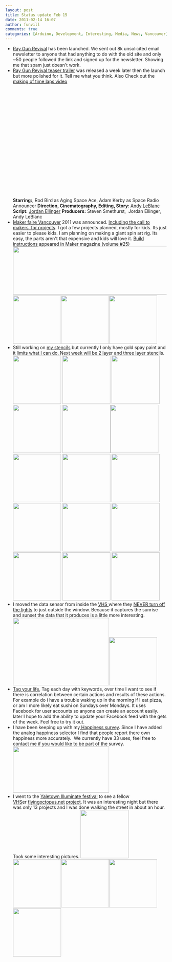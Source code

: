 ```yaml
---
layout: post
title: Status update Feb 15
date: 2011-02-14 16:07
author: funvill
comments: true
categories: [Arduino, Development, Interesting, Media, News, Vancouver]
---
```

<ul>
	<li><a href="http://www.raygunrevival.com/">Ray Gun Revival</a> has been launched. We sent out 8k unsolicited email newsletter to anyone that had anything to do with the old site and only ~50 people followed the link and signed up for the newsletter. Showing me that spam just doesn't work.</li>
	<li><a href="http://www.raygunrevival.com/rgr-teaser-trailer/">Ray Gun Revival teaser trailer</a> was released a week later then the launch but more polished for it. Tell me what you think. Also Check out the <a href="http://www.youtube.com/watch?v=u48ZG2ElAdM">making of time laps video</a>
<object classid="clsid:d27cdb6e-ae6d-11cf-96b8-444553540000" width="425" height="350" codebase="http://download.macromedia.com/pub/shockwave/cabs/flash/swflash.cab#version=6,0,40,0"><param name="src" value="http://www.youtube.com/v/rdFfrgbyDfE" /><embed type="application/x-shockwave-flash" width="425" height="350" src="http://www.youtube.com/v/rdFfrgbyDfE"></embed></object>
<strong>Starring:</strong>, Rod Bird as Aging Space Ace, Adam Kerby as Space Radio Announcer
<strong>Direction, Cinematography, Editing, Story: </strong><a href="http://www.criticaloddness.com/blog/">Andy LeBlanc</a>
<strong>Script:</strong> <a href="http://www.jordanlapp.com/">Jordan Ellinger</a>
<strong>Producers:</strong> Steven Smethurst,  Jordan Ellinger, <strong> </strong>Andy LeBlanc</li>
	<li><a href="http://vancouver.makerfaire.ca/">Maker faire Vancouver</a> 2011 was announced. <a href="http://vancouver.makerfaire.ca/makers/">Including the call to makers  for projects</a>. I got a few projects planned, mostly for kids. Its just easier to please kids. I am planning on making a giant spin art rig. Its easy, the parts aren't that expensive and kids will love it. <a href="http://blog.makezine.com/archive/2011/01/build-the-giant-spin-art-rig-from-m.html">Build instructions</a> appeared in Maker magazine (volume #25) <img class="alignnone size-full wp-image-1257" title="makerfair" src="http://blog.abluestar.com/public/uploads/2011/02/makerfair.png" alt="" width="520" height="149" />
<a href="http://blog.abluestar.com/public/uploads/2011/02/giant-spin-art-make-volume-251.jpg"><img class="alignnone size-thumbnail wp-image-1259" title="giant-spin-art-make-volume-25" src="http://blog.abluestar.com/public/uploads/2011/02/giant-spin-art-make-volume-251-150x150.jpg" alt="" width="150" height="150" /></a><a href="http://blog.abluestar.com/public/uploads/2011/02/giant-spin-art-final.jpg"><img class="alignnone size-thumbnail wp-image-1260" title="giant-spin-art-final" src="http://blog.abluestar.com/public/uploads/2011/02/giant-spin-art-final-150x150.jpg" alt="" width="150" height="150" /></a><a href="http://blog.abluestar.com/public/uploads/2011/02/Spin-Art.png"><img class="alignnone size-thumbnail wp-image-1261" title="Spin-Art" src="http://blog.abluestar.com/public/uploads/2011/02/Spin-Art-150x150.png" alt="" width="150" height="150" /></a></li>
	<li><a href="http://blog.abluestar.com/public/uploads/2011/02/Spin-Art.png"></a>Still working on <a href="http://blog.abluestar.com/public/uploads/2011/02/stencils_2011-02-13_181421.zip">my stencils</a> but currently I only have gold spay paint and it limits what I can do. Next week will be 2 layer and three layer stencils.
<a href="http://blog.abluestar.com/public/uploads/2011/02/pedobear.jpg"><img class="alignnone size-thumbnail wp-image-1276" title="pedobear" src="http://blog.abluestar.com/public/uploads/2011/02/pedobear-150x150.jpg" alt="" width="150" height="150" /></a> <a href="http://blog.abluestar.com/public/uploads/2011/02/IMG_7280.jpg"><img class="alignnone size-thumbnail wp-image-1283" title="Pedo bear " src="http://blog.abluestar.com/public/uploads/2011/02/IMG_7280-150x150.jpg" alt="" width="150" height="150" /></a> <a href="http://blog.abluestar.com/public/uploads/2011/02/Mario_Mushroom_2_by_GraffitiWatcher.jpg"><img class="alignnone size-thumbnail wp-image-1275" title="Mario_Mushroom_2_by_GraffitiWatcher" src="http://blog.abluestar.com/public/uploads/2011/02/Mario_Mushroom_2_by_GraffitiWatcher-150x150.jpg" alt="" width="150" height="150" /></a> <a href="http://blog.abluestar.com/public/uploads/2011/02/IMG_7283.jpg"><img class="alignnone size-thumbnail wp-image-1286" title="Mario mushroom " src="http://blog.abluestar.com/public/uploads/2011/02/IMG_7283-150x150.jpg" alt="" width="150" height="150" /></a> <a href="http://blog.abluestar.com/public/uploads/2011/02/Fallout_by_GraffitiWatcher.jpg"><img class="alignnone size-thumbnail wp-image-1268" title="Fallout_by_GraffitiWatcher" src="http://blog.abluestar.com/public/uploads/2011/02/Fallout_by_GraffitiWatcher-150x150.jpg" alt="" width="150" height="150" /></a><a href="http://blog.abluestar.com/public/uploads/2011/02/IMG_7282.jpg"><img class="alignnone size-thumbnail wp-image-1285" title="IMG_7282" src="http://blog.abluestar.com/public/uploads/2011/02/IMG_7282-150x150.jpg" alt="" width="150" height="150" /></a> <a href="http://blog.abluestar.com/public/uploads/2011/02/StencilC3PO.jpg"><img class="alignnone size-thumbnail wp-image-1294" title="StencilC3PO" src="http://blog.abluestar.com/public/uploads/2011/02/StencilC3PO-150x150.jpg" alt="" width="150" height="150" /></a> <img class="alignnone size-thumbnail wp-image-1282" title="IMG_7279" src="http://blog.abluestar.com/public/uploads/2011/02/IMG_7279-150x150.jpg" alt="" width="150" height="150" /> <a href="http://blog.abluestar.com/public/uploads/2011/02/Joker_2_by_GraffitiWatcher.jpg"><img class="alignnone size-thumbnail wp-image-1274" title="Joker_2_by_GraffitiWatcher" src="http://blog.abluestar.com/public/uploads/2011/02/Joker_2_by_GraffitiWatcher-150x150.jpg" alt="" width="150" height="150" /></a> <a href="http://blog.abluestar.com/public/uploads/2011/02/IMG_7286.jpg"><img class="alignnone size-thumbnail wp-image-1289" title="IMG_7286" src="http://blog.abluestar.com/public/uploads/2011/02/IMG_7286-150x150.jpg" alt="" width="150" height="150" /></a> <a href="http://blog.abluestar.com/public/uploads/2011/02/IMG_7284.jpg"><img class="alignnone size-thumbnail wp-image-1287" title="IMG_7284" src="http://blog.abluestar.com/public/uploads/2011/02/IMG_7284-150x150.jpg" alt="" width="150" height="150" /></a> <a href="http://blog.abluestar.com/public/uploads/2011/02/IMG_7290.jpg"><img class="alignnone size-thumbnail wp-image-1293" title="IMG_7290" src="http://blog.abluestar.com/public/uploads/2011/02/IMG_7290-150x150.jpg" alt="" width="150" height="150" /></a> <a href="http://blog.abluestar.com/public/uploads/2011/02/IMG_7287.jpg"><img class="alignnone size-thumbnail wp-image-1290" title="IMG_7287" src="http://blog.abluestar.com/public/uploads/2011/02/IMG_7287-150x150.jpg" alt="" width="150" height="150" /></a> <a href="http://blog.abluestar.com/public/uploads/2011/02/IMG_7285.jpg"><img class="alignnone size-thumbnail wp-image-1288" title="IMG_7285" src="http://blog.abluestar.com/public/uploads/2011/02/IMG_7285-150x150.jpg" alt="" width="150" height="150" /></a> <a href="http://blog.abluestar.com/public/uploads/2011/02/IMG_7278.jpg"><img class="alignnone size-thumbnail wp-image-1281" title="IMG_7278" src="http://blog.abluestar.com/public/uploads/2011/02/IMG_7278-150x150.jpg" alt="" width="150" height="150" /></a></li>
	<li>I moved the data sensor from inside the <a href="http://vancouver.hackspace.ca/wp/">VHS </a>where they <a href="http://en.wikipedia.org/wiki/Green_Revolution">NEVER turn off the lights</a> to just outside the window. Because it captures the sunrise and sunset the data that it produces is a little more interesting.
<a href="http://blog.abluestar.com/public/uploads/2011/02/sensors.png"><img class="alignnone size-medium wp-image-1297" title="sensors" src="http://blog.abluestar.com/public/uploads/2011/02/sensors-300x210.png" alt="" width="300" height="210" /></a><img class="alignnone size-thumbnail wp-image-1296" title="data sensor " src="http://blog.abluestar.com/public/uploads/2011/02/IMG_7265-150x150.jpg" alt="" width="150" height="150" /></li>
	<li><a href="http://www.abluestar.com/utilities/tag/">Tag your life</a>, Tag each day with keywords, over time I want to see if there is correlation between certain actions and results of these actions. For example do i have a trouble waking up in the morning if I eat pizza, or am I more likely eat sushi on Sundays over Mondays. It uses Facebook for user accounts so anyone can create an account easily. later I hope to add the ability to update your Facebook feed with the gets of the week. Feel free to try it out.</li>
	<li>I have been keeping up with my<a href="http://www.abluestar.com/utilities/happiness/"> Happiness survey</a>. Since I have added the analog happiness selector I find that people report there own happiness more accurately.  We currently have 33 uses, feel free to contact me if you would like to be part of the survey.
<a href="http://blog.abluestar.com/public/uploads/2011/02/happiness.png"><img class="alignnone size-medium wp-image-1299" title="happiness" src="http://blog.abluestar.com/public/uploads/2011/02/happiness-300x144.png" alt="" width="300" height="144" /></a></li>
	<li>I went to the <a href="http://yaletowninfo.com/events/illuminate/">Yaletown Illuminate festival</a> to see a fellow <a href="http://vancouver.hackspace.ca/">VHS</a>er <a href="http://flyingoctopus.net/">flyingoctopus.net</a> <a href="http://blog.flyingoctopus.net/konkreet-performer">project</a>. It was an interesting night but there was only 13 projects and I was done walking the street in about an hour. Took some interesting pictures.
<a href="http://blog.abluestar.com/public/uploads/2011/02/IMG_8238.jpg"><img class="alignnone size-thumbnail wp-image-1301" title="IMG_8238" src="http://blog.abluestar.com/public/uploads/2011/02/IMG_8238-150x150.jpg" alt="" width="150" height="150" /></a> <img class="alignnone size-thumbnail wp-image-1303" title="IMG_8249" src="http://blog.abluestar.com/public/uploads/2011/02/IMG_8249-150x150.jpg" alt="" width="150" height="150" /><img class="alignnone size-thumbnail wp-image-1302" title="IMG_8242" src="http://blog.abluestar.com/public/uploads/2011/02/IMG_8242-150x150.jpg" alt="" width="150" height="150" /><a href="http://blog.abluestar.com/public/uploads/2011/02/IMG_8255.jpg"><img class="alignnone size-thumbnail wp-image-1304" title="IMG_8255" src="http://blog.abluestar.com/public/uploads/2011/02/IMG_8255-150x150.jpg" alt="" width="150" height="150" /></a> <a href="http://blog.abluestar.com/public/uploads/2011/02/IMG_8260.jpg"><img class="alignnone size-thumbnail wp-image-1305" title="IMG_8260" src="http://blog.abluestar.com/public/uploads/2011/02/IMG_8260-150x150.jpg" alt="" width="150" height="150" /></a></li>
</ul>
